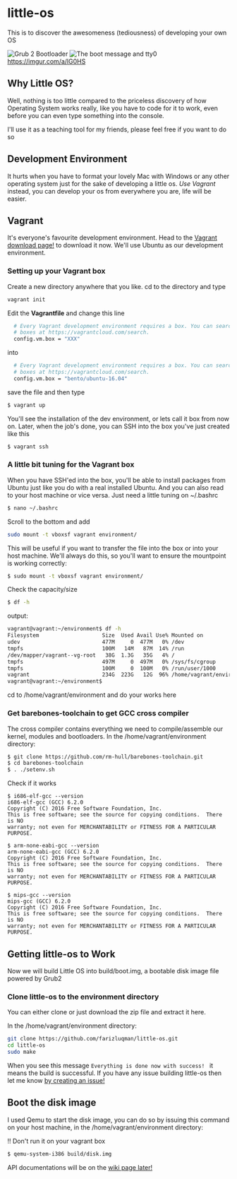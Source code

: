 # little-os
This is to discover the awesomeness (tediousness) of developing your own OS

![Grub 2 Bootloader](https://i.imgur.com/nh1E1Z2.png)
![The boot message and tty0](https://i.imgur.com/t15qxCl.png)
https://imgur.com/a/lG0HS

## Why Little OS?
Well, nothing is too little compared to the priceless discovery of how Operating System works really, like you have to code for it to work, even before you can even type something into the console. 

I'll use it as a teaching tool for my friends, please feel free if you want to do so

## Development Environment
It hurts when you have to format your lovely Mac with Windows or any other operating system just for the sake of developing a little os. *Use Vagrant* instead, you can develop your os from everywhere you are, life will be easier.

## Vagrant
It's everyone's favourite development environment. Head to the [Vagrant download page!](https://www.vagrantup.com/downloads.html) to download it now. We'll use Ubuntu as our development environment.

### Setting up your Vagrant box
Create a new directory anywhere that you like. cd to the directory and type
```bash
vagrant init
```

Edit the **Vagrantfile** and change this line
```bash
  # Every Vagrant development environment requires a box. You can search for
  # boxes at https://vagrantcloud.com/search.
  config.vm.box = "XXX"
```

into

```bash
  # Every Vagrant development environment requires a box. You can search for
  # boxes at https://vagrantcloud.com/search.
  config.vm.box = "bento/ubuntu-16.04"
```

save the file and then type

```bash
$ vagrant up
```

You'll see the installation of the dev environment, or lets call it box from now on. Later, when the job's done, you can SSH into the box you've just created like this

```bash
$ vagrant ssh
```

### A little bit tuning for the Vagrant box
When you have SSH'ed into the box, you'll be able to install packages from Ubuntu just like you do with a real installed Ubuntu. And you can also read to your host machine or vice versa. Just need a little tuning on ~/.bashrc

```bash
$ nano ~/.bashrc
```

Scroll to the bottom and add

```bash
sudo mount -t vboxsf vagrant environment/
```

This will be useful if you want to transfer the file into the box or into your host machine. We'll always do this, so you'll want to ensure the mountpoint is working correctly:

```bash
$ sudo mount -t vboxsf vagrant environment/
```

Check the capacity/size

```bash
$ df -h
```

output:

```bash
vagrant@vagrant:~/environment$ df -h
Filesystem                    Size  Used Avail Use% Mounted on
udev                          477M     0  477M   0% /dev
tmpfs                         100M   14M   87M  14% /run
/dev/mapper/vagrant--vg-root   38G  1.3G   35G   4% /
tmpfs                         497M     0  497M   0% /sys/fs/cgroup
tmpfs                         100M     0  100M   0% /run/user/1000
vagrant                       234G  223G   12G  96% /home/vagrant/environment <<< THIS IS IT
vagrant@vagrant:~/environment$ 
```

cd to /home/vagrant/environment and do your works here

### Get barebones-toolchain to get GCC cross compiler
The cross compiler contains everything we need to compile/assemble our kernel, modules and bootloaders. In the /home/vagrant/environment directory:
```bash
$ git clone https://github.com/rm-hull/barebones-toolchain.git
$ cd barebones-toolchain
$ . ./setenv.sh
```

Check if it works
```
$ i686-elf-gcc --version
i686-elf-gcc (GCC) 6.2.0
Copyright (C) 2016 Free Software Foundation, Inc.
This is free software; see the source for copying conditions.  There is NO
warranty; not even for MERCHANTABILITY or FITNESS FOR A PARTICULAR PURPOSE.

$ arm-none-eabi-gcc --version
arm-none-eabi-gcc (GCC) 6.2.0
Copyright (C) 2016 Free Software Foundation, Inc.
This is free software; see the source for copying conditions.  There is NO
warranty; not even for MERCHANTABILITY or FITNESS FOR A PARTICULAR PURPOSE.

$ mips-gcc --version
mips-gcc (GCC) 6.2.0
Copyright (C) 2016 Free Software Foundation, Inc.
This is free software; see the source for copying conditions.  There is NO
warranty; not even for MERCHANTABILITY or FITNESS FOR A PARTICULAR PURPOSE.
```

## Getting little-os to Work
Now we will build Little OS into build/boot.img, a bootable disk image file powered by Grub2

### Clone little-os to the environment directory
You can either clone or just download the zip file and extract it here.

In the /home/vagrant/environment directory:
```bash
git clone https://github.com/farizluqman/little-os.git
cd little-os
sudo make
```

When you see this message ```Everything is done now with success! ``` it means the build is successful. If you have any issue building little-os then let me know [by creating an issue!](https://github.com/farizluqman/little-os/issues)

## Boot the disk image
I used Qemu to start the disk image, you can do so by issuing this command on your host machine, in the /home/vagrant/environment directory: 

!! Don't run it on your vagrant box

```bash
$ qemu-system-i386 build/disk.img
```

API documentations will be on the [wiki page later!](https://github.com/farizluqman/little-os/wiki)
